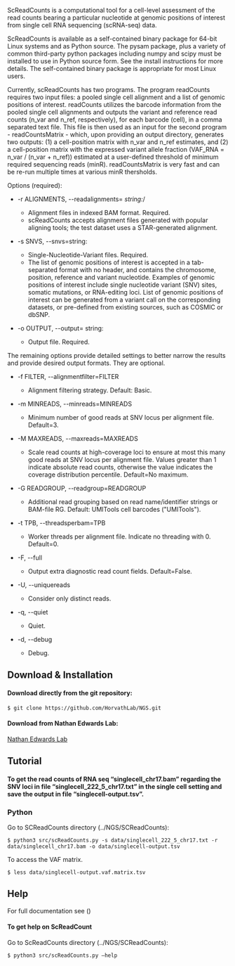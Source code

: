 
ScReadCounts is a computational tool for a cell-level assessment of the read counts bearing a particular nucleotide at genomic positions of interest from single cell RNA sequencing (scRNA-seq) data. 

ScReadCounts is available as a self-contained binary package for 64-bit
Linux systems and as Python source. The pysam package, plus a variety
of common third-party python packages including numpy and scipy must
be installed to use in Python source form. See the install
instructions for more details. The self-contained binary package is
appropriate for most Linux users.

Currently, scReadCounts has two programs. The program readCounts requires two input files: a pooled single cell alignment and a list of genomic positions of interest. readCounts utilizes the barcode information from the pooled single cell alignments and outputs the variant and reference read counts (n_var and n_ref, respectively), for each barcode (cell), in a comma separated text file. This file is then used as an input for the second program - readCountsMatrix - which, upon providing an output directory, generates two outputs: (1) a cell-position matrix with n_var and n_ref estimates, and (2) a cell-position matrix with the expressed variant allele fraction (VAF_RNA = n_var / (n_var + n_ref)) estimated at a user-defined threshold of minimum required sequencing reads (minR). readCountsMatrix is very fast and can be re-run multiple times at various minR thersholds.

Options (required):


* -r ALIGNMENTS, --readalignments= _string:_/<filename/>
    * Alignment files in indexed BAM format. Required. 
    * scReadCounts accepts alignment files generated with popular aligning tools; the test dataset uses a STAR-generated alignment.


* -s SNVS, --snvs=string:<filename> 
  * Single-Nucleotide-Variant files. Required. 
  * The list of genomic positions of interest is accepted in a tab-separated format with no header, and contains the chromosome, position, reference and variant nucleotide. Examples of genomic positions of interest include single nucleotide variant (SNV) sites, somatic mutations, or RNA-editing loci. List of genomic positions of interest can be generated from a variant call on the corresponding datasets, or pre-defined from existing sources, such as COSMIC or dbSNP.

 
 * -o OUTPUT, --output= string:<filename>
    * Output file. Required.

The remaining options provide detailed settings to better narrow the results and provide desired output formats. They are optional.

* -f FILTER, --alignmentfilter=FILTER
  * Alignment filtering strategy. Default: Basic.

* -m MINREADS, --minreads=MINREADS
  * Minimum number of good reads at SNV locus per alignment file. Default=3.

* -M MAXREADS, --maxreads=MAXREADS
  * Scale read counts at high-coverage loci to ensure at most this many good reads at SNV locus per alignment file. Values greater than 1 indicate absolute read counts, otherwise the value indicates the coverage distribution percentile. Default=No maximum.

* -G READGROUP, --readgroup=READGROUP
  * Additional read grouping based on read name/identifier strings or BAM-file RG. Default: UMITools cell barcodes ("UMITools").

* -t TPB, --threadsperbam=TPB
  * Worker threads per alignment file. Indicate no threading with 0. Default=0.

* -F, --full
  * Output extra diagnostic read count fields. Default=False.

* -U, --uniquereads
  * Consider only distinct reads.

* -q, --quiet
  * Quiet.

* -d, --debug
  * Debug.
  
## Download & Installation ##
#### Download directly from the git repository: ####
```
$ git clone https://github.com/HorvathLab/NGS.git
```
#### Download from Nathan Edwards Lab: ####
[Nathan Edwards Lab](http://edwardslab.bmcb.georgetown.edu/software/downloads/HorvathLab/)



## Tutorial ##
#### To get the read counts of RNA seq “singlecell_chr17.bam” regarding the SNV loci in file “singlecell_222_5_chr17.txt” in the single cell setting and save the output in file “singlecell-output.tsv”. ####

### Python ###
Go to SCReadCounts directory (../NGS/SCReadCounts):

```
$ python3 src/scReadCounts.py -s data/singlecell_222_5_chr17.txt -r data/singlecell_chr17.bam -o data/singlecell-output.tsv
```
To access the VAF matrix.
```
$ less data/singlecell-output.vaf.matrix.tsv
```

## Help ##
For full documentation see ()

#### To get help on ScReadCount ####
Go to ScReadCounts directory (../NGS/SCReadCounts):
```
$ python3 src/scReadCounts.py –help
```
